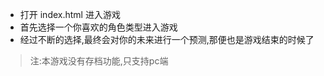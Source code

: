 - 打开 index.html 进入游戏
- 首先选择一个你喜欢的角色类型进入游戏
- 经过不断的选择,最终会对你的未来进行一个预测,那便也是游戏结束的时候了

> 注:本游戏没有存档功能,只支持pc端  

